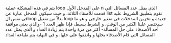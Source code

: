 يتم في هذه المشكلة عملية loop على المدخل الأول n الذي يمثل عدد المسائل التي قدمت للأصقاء الثلاثة، و حيث سيكون المدخل عبارة عن list نقوم بتطبيق الشروط عليه في نفس الloop بدلاً من تفعيل loop جديدة و تخزين المدخلات في متغير خارجي
و هو ما سيختصر علينا الكثير من الوقت، و الشرط بسيط، فإذا ظهر العدد 1 -والذي يعني موافقة أحد الأصدقاء على حل المسألة- أكثر من مرة واحدة يتم زيادة العداد و الذي يمثل عدد المسائل التي قام الأصدقاء بحلها و واتفقوا على حلها، و في النهاية يتم طباعة العداد
